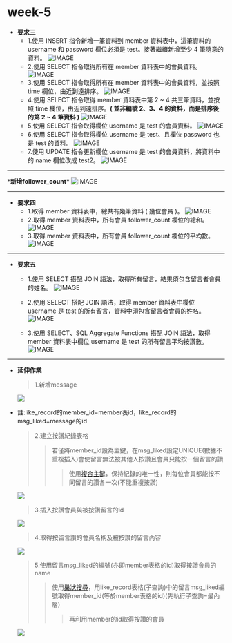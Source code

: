 # week-5
* **要求三**
  * 1.使⽤ INSERT 指令新增⼀筆資料到 member 資料表中，這筆資料的 username 和 password 欄位必須是 test。接著繼續新增⾄少 4 筆隨意的資料。
  ![IMAGE](https://github.com/GemaLuo/week-5/blob/main/%E8%A6%81%E6%B1%82%E4%B8%89-1.png)
  * 2.使⽤ SELECT 指令取得所有在 member 資料表中的會員資料。
  ![IMAGE](https://github.com/GemaLuo/week-5/blob/main/%E8%A6%81%E6%B1%82%E4%B8%89-2.png)
  * 3.使⽤ SELECT 指令取得所有在 member 資料表中的會員資料，並按照 time 欄位，由近到遠排序。
  ![IMAGE](https://github.com/GemaLuo/week-5/blob/main/%E8%A6%81%E6%B1%82%E4%B8%89-3.png)
  * 4.使⽤ SELECT 指令取得 member 資料表中第 2 ~ 4 共三筆資料，並按照 time 欄位，由近到遠排序。**( 並非編號 2、3、4 的資料，⽽是排序後的第 2 ~ 4 筆資料 )**
  ![IMAGE](https://github.com/GemaLuo/week-5/blob/main/%E8%A6%81%E6%B1%82%E4%B8%89-4.png)
  * 5.使⽤ SELECT 指令取得欄位 username 是 test 的會員資料。
  ![IMAGE](https://github.com/GemaLuo/week-5/blob/main/%E8%A6%81%E6%B1%82%E4%B8%89-5.png)
  * 6.使⽤ SELECT 指令取得欄位 username 是 test、且欄位 password 也是 test 的資料。
  ![IMAGE](https://github.com/GemaLuo/week-5/blob/main/%E8%A6%81%E6%B1%82%E4%B8%89-6.png)
  * 7.使⽤ UPDATE 指令更新欄位 username 是 test 的會員資料，將資料中的 name 欄位改成 test2。
  ![IMAGE](https://github.com/GemaLuo/week-5/blob/main/%E8%A6%81%E6%B1%82%E4%B8%89-7.png)
 
--------
  \***新增follower_count\***
  ![IMAGE](https://github.com/GemaLuo/week-5/blob/main/%E8%A6%81%E6%B1%82%E5%9B%9B-%E6%96%B0%E5%A2%9E%E8%BF%BD%E8%B9%A4%E6%95%B8.png)
***
* **要求四**
  * 1.取得 member 資料表中，總共有幾筆資料 ( 幾位會員 )。
  ![IMAGE](https://github.com/GemaLuo/week-5/blob/main/%E8%A6%81%E6%B1%82%E5%9B%9B-1.png)
  * 2.取得 member 資料表中，所有會員 follower_count 欄位的總和。
  ![IMAGE](https://github.com/GemaLuo/week-5/blob/main/%E8%A6%81%E6%B1%82%E5%9B%9B-2.png)
  * 3.取得 member 資料表中，所有會員 follower_count 欄位的平均數。
  ![IMAGE](https://github.com/GemaLuo/week-5/blob/main/%E8%A6%81%E6%B1%82%E5%9B%9B-3.png)
  
***
* **要求五**
  * 1.使⽤ SELECT 搭配 JOIN 語法，取得所有留⾔，結果須包含留⾔者會員的姓名。
  ![IMAGE](https://github.com/GemaLuo/week-5/blob/main/%E8%A6%81%E6%B1%82%E4%BA%94-1.png)
 
  * 2.使⽤ SELECT 搭配 JOIN 語法，取得 member 資料表中欄位 username 是 test 的所有留⾔，資料中須包含留⾔者會員的姓名。
  ![IMAGE](https://github.com/GemaLuo/week-5/blob/main/%E8%A6%81%E6%B1%82%E4%BA%94-2.png)
  
  * 3.使⽤ SELECT、SQL Aggregate Functions 搭配 JOIN 語法，取得 member 資料表中欄位 username 是 test 的所有留⾔平均按讚數。
  ![IMAGE](https://github.com/GemaLuo/week-5/blob/main/%E8%A6%81%E6%B1%82%E4%BA%94-3.png)
  
***
* **延伸作業**
   > 1.新增message
   <img src="https://github.com/GemaLuo/week-5/blob/main/%E5%BB%B6%E4%BC%B8%E4%BD%9C%E6%A5%AD/%E6%96%B0%E5%A2%9Emessage.png" />
* 註:like_record的member_id=member表id，like_record的msg_liked=message的id
   > 2.建立按讚紀錄表格
   >> 若僅將member_id設為主鍵，在msg_liked設定UNIQUE(數據不重複插入)會使留言無法被其他人按讚且會員只能按一個留言的讚
   >>> 使用[複合主鍵](https://www.796t.com/content/1544850548.html)，保持紀錄的唯一性，則每位會員都能按不同留言的讚各一次(不能重複按讚)
   <img src="https://github.com/GemaLuo/week-5/blob/main/%E5%BB%B6%E4%BC%B8%E4%BD%9C%E6%A5%AD/1_%E5%BB%BA%E7%AB%8B%E6%8C%89%E8%AE%9A%E7%B4%80%E9%8C%84%E8%A1%A8%E6%A0%BC.png" />
  
   > 3.插入按讚會員與被按讚留言的id
   <img src="https://github.com/GemaLuo/week-5/blob/main/%E5%BB%B6%E4%BC%B8%E4%BD%9C%E6%A5%AD/2_%E6%8F%92%E5%85%A5%E6%8C%89%E8%AE%9A%E6%9C%83%E5%93%A1%E8%88%87%E8%A2%AB%E6%8C%89%E8%AE%9A%E7%95%99%E8%A8%80%E7%9A%84%E8%B3%87%E8%A8%8A.png" />
   
   > 4.取得按留言讚的會員名稱及被按讚的留言內容
   <img src="https://github.com/GemaLuo/week-5/blob/main/%E5%BB%B6%E4%BC%B8%E4%BD%9C%E6%A5%AD/3_%E5%8F%96%E5%BE%97%E6%8C%89%E7%95%99%E8%A8%80%E8%AE%9A%E7%9A%84%E6%9C%83%E5%93%A1%E8%88%87%E8%A2%AB%E6%8C%89%E8%AE%9A%E7%9A%84%E7%95%99%E8%A8%80.png" />
   
   > 5.使用留言msg_liked的編號(亦即member表格的id)取得按讚會員的name
   >> 使用[巢狀搜尋](https://www.gushiciku.cn/pl/gzwb/zh-tw>IN)，用like_record表格(子查詢)中的留言msg_liked編號取得member_id(等於member表格的id)(先執行子查詢=最內層)
   >>> 再利用member的id取得按讚的會員
   <img src="https://github.com/GemaLuo/week-5/blob/main/%E5%BB%B6%E4%BC%B8%E4%BD%9C%E6%A5%AD/4_%E7%94%A8msg_liked%E5%8F%96%E5%BE%97%E6%8C%89%E8%AE%9A%E6%9C%83%E5%93%A1%E5%90%8D%E7%A8%B1.png" />
